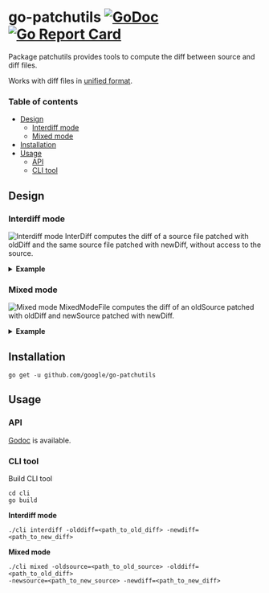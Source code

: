 # go-patchutils [![GoDoc](https://godoc.org/github.com/google/go-patchutils?status.svg)](https://godoc.org/github.com/google/go-patchutils) [![Go Report Card](https://goreportcard.com/badge/github.com/google/go-patchutils)](https://goreportcard.com/report/github.com/google/go-patchutils)
Package patchutils provides tools to compute the diff between source and diff files.

Works with diff files in [unified format](http://gnu.org/software/diffutils/manual/html_node/Unified-Format.html).

### Table of contents 
* [Design](https://github.com/google/go-patchutils#design) 
    * [Interdiff mode](https://github.com/google/go-patchutils#interdiff-mode) 
    * [Mixed mode](https://github.com/google/go-patchutils#mixed-mode) 
* [Installation](https://github.com/google/go-patchutils#installation) 
* [Usage](https://github.com/google/go-patchutils#usage) 
    * [API](https://github.com/google/go-patchutils#api)
    * [CLI tool](https://github.com/google/go-patchutils#cli-tool)

## Design

### Interdiff mode
![Interdiff mode](https://github.com/google/go-patchutils/docs/interdiff_mode.png)
InterDiff computes the diff of a source file patched with oldDiff
and the same source file patched with newDiff, without access to the source.

<details>    
<summary><b>Example</b></summary>

<table>
   <tr>
      <th>oldDiff</th>
      <th>newDiff</th>
   </tr>
<tr>
<td>

```diff
@@ -1,10 +1,13 @@
 80 days around the world.
-We’ll find a pot of gold
+You’ll find a pot of gold
 just sitting where the rainbow’s ending.
 
+Top Cat! The most effectual Top Cat!
+Who’s intellectual close friends get to call,
+providing it’s with dignity.
+The indisputable leader of the gang.

 Time — we’ll fight against the time,
 and we’ll fly on the white wings of the wind.
 
-80 days around the world,
-no we won’t say a word before
 the ship is really back.
```
</td>
<td>

```diff
@@ -2,9 +2,13 @@
 We’ll find a pot of gold
 just sitting where the rainbow’s ending.
 
+There’s a voice that keeps on calling me.
+Who’s intellectual close friends get to call,
+providing it’s with dignity.
+The indisputable leader of the gang.

 Time — we’ll fight against the time,
 and we’ll fly on the white wings of the wind.
 
-80 days around the world,
 no we won’t say a word before
 the ship is really back.
```
</td>
</tr>
<tr>
    <th colspan="2">result</th>
</tr>
<tr>
<td colspan="2">

```diff
@@ -1,8 +1,8 @@
 80 days around the world.
+We’ll find a pot of gold
-You’ll find a pot of gold
 just sitting where the rainbow’s ending.
 
-Top Cat! The most effectual Top Cat!
+There’s a voice that keeps on calling me.
 Who’s intellectual close friends get to call,
 providing it’s with dignity.
 The indisputable leader of the gang.
 
 Time — we’ll fight against the time,
 and we’ll fly on the white wings of the wind.
 
+no we won’t say a word before
 the ship is really back.
```
</td>
</tr>
</table>

</details>

### Mixed mode
![Mixed mode](https://github.com/google/go-patchutils/docs/mixed_mode.png)
MixedModeFile computes the diff of an oldSource patched with oldDiff and
newSource patched with newDiff.

<details>
<summary><b>Example</b></summary>
   
<table>
   <tr>
      <th>oldSource</th>
      <th>newSource</th>
   </tr>
<tr>
<td>
         
```
80 days around the world.
You’ll find a pot of gold
just sitting where the rainbow’s ending.

Top Cat! The most effectual Top Cat!
Who’s intellectual close friends get to call,
providing it’s with dignity.
The indisputable leader of the gang.

Time — we’ll fight against the time,
and we’ll fly on the white wings of the wind.

the ship is really back.
```
</td>
<td>

```
80 days around the world.
We’ll find a pot of gold
just sitting where the rainbow’s ending.

There’s a voice that keeps on calling me.
Who’s intellectual close friends get to call,
providing it’s with dignity.
The indisputable leader of the gang.

Time — we’ll fight against the time,
and we’ll fly on the white wings of the wind.

no we won’t say a word before
the ship is really back.
```
</td>
</tr>
   <tr>
      <th>oldDiff</th>
      <th>newDiff</th>  
   </tr>
<tr>
<td>

```diff
@@ -4,6 +4,7 @@
 
 Top Cat! The most effectual Top Cat!
 Who’s intellectual close friends get to call,
+Round, round, all around the world.
 providing it’s with dignity.
 The indisputable leader of the gang.
```
</td>
<td>

```diff
@@ -5,7 +5,6 @@
 There’s a voice that keeps on calling me.
 Who’s intellectual close friends get to call,
 providing it’s with dignity.
-The indisputable leader of the gang.
 
 Time — we’ll fight against the time,
 and we’ll fly on the white wings of the wind.
```
</td>
</tr>
<tr>
    <th><em>oldSource + oldDiff</em></th>
    <th><em>newSource + newDiff</em></th> 
</tr>
<tr>
<td>

```diff
80 days around the world.
You’ll find a pot of gold
just sitting where the rainbow’s ending.

Top Cat! The most effectual Top Cat!
Who’s intellectual close friends get to call,
Round, round, all around the world.
providing it’s with dignity.
The indisputable leader of the gang.

Time — we’ll fight against the time,
and we’ll fly on the white wings of the wind.

the ship is really back.
```
</td>
<td>
   
```
80 days around the world.
We’ll find a pot of gold
just sitting where the rainbow’s ending.

There’s a voice that keeps on calling me.
Who’s intellectual close friends get to call,
providing it’s with dignity.

Time — we’ll fight against the time,
and we’ll fly on the white wings of the wind.

no we won’t say a word before
the ship is really back.
```
</td>
</tr>
<tr>
   <th colspan="2">result</th>
</tr>
<tr>
<td colspan="2">

```diff
@@ -1,14 +1,13 @@
 80 days around the world.
-You’ll find a pot of gold
+We’ll find a pot of gold
 just sitting where the rainbow’s ending.
 
-Top Cat! The most effectual Top Cat!
+There’s a voice that keeps on calling me.
 Who’s intellectual close friends get to call,
-Round, round, all around the world.
 providing it’s with dignity.
-The indisputable leader of the gang.
 
 Time — we’ll fight against the time,
 and we’ll fly on the white wings of the wind.
 
+no we won’t say a word before
 the ship is really back.
```
</td>
</tr>
</table>
</details>

## Installation

```shell
go get -u github.com/google/go-patchutils
```

## Usage

### API
[Godoc](https://godoc.org/github.com/google/go-patchutils) is available.

### CLI tool

Build CLI tool
```shell
cd cli
go build
```

**Interdiff mode**
```shell
./cli interdiff -olddiff=<path_to_old_diff> -newdiff=<path_to_new_diff>
```

**Mixed mode**
```shell
./cli mixed -oldsource=<path_to_old_source> -olddiff=<path_to_old_diff> 
-newsource=<path_to_new_source> -newdiff=<path_to_new_diff>
```

